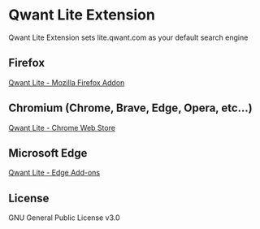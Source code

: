 # Qwant Lite Extension

Qwant Lite Extension sets lite.qwant.com as your default search engine

## Firefox 

[Qwant Lite - Mozilla Firefox Addon](https://addons.mozilla.org/en-US/firefox/addon/qwant-lite/)


## Chromium (Chrome, Brave, Edge, Opera, etc...) 

[Qwant Lite - Chrome Web Store](https://chrome.google.com/webstore/detail/qwant-lite/oopikhdfcpnmlaigdhlkinnfbbdcppna)

## Microsoft Edge

[Qwant Lite - Edge Add-ons](https://microsoftedge.microsoft.com/addons/detail/qwant-lite/ffdegpgakamiamabnaboohbhhndinjcc)


## License

GNU General Public License v3.0
